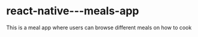 # react-native---meals-app
This is a meal app where users can browse different meals on how to cook
